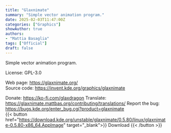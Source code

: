 ```yaml
---
title: "Glaxnimate"
summary: "Simple vector animation program."
date: 2025-02-03T11:47:00Z
categories: ["Graphics"]
showAuthor: true
authors:
- "Mattia Basaglia"
tags: ["Official"]
draft: false
---
```


Simple vector animation program.

License: GPL-3.0

Web page: <https://glaxnimate.org/>  
Source code: <https://invent.kde.org/graphics/glaxnimate>

Donate: <https://ko-fi.com/glaxdragon>
Translate: <https://glaxnimate.mattbas.org/contributing/translations/>
Report the bug: <https://bugs.kde.org/enter_bug.cgi?product=glaxnimate>  
{{< button href="https://download.kde.org/unstable/glaxnimate/0.5.80/linux/glaxnimate-0.5.80-x86_64.AppImage" target="_blank">}}
Download
{{< /button >}}
